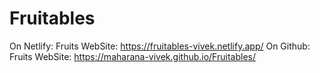 # Fruitables
On Netlify: 
Fruits WebSite:  https://fruitables-vivek.netlify.app/
On Github:
Fruits WebSite:  https://maharana-vivek.github.io/Fruitables/
